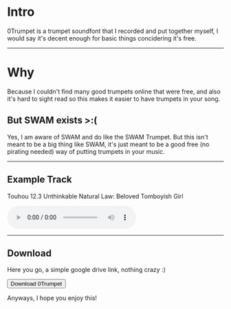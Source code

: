 # Intro

0Trumpet is a trumpet soundfont that I recorded and put together myself, I would say it's decent enough for basic things concidering it's free.

<hr>

# Why

Because I couldn't find many good trumpets online that were free, and also it's hard to sight read so this makes it easier to have trumpets in your song.

## But SWAM exists >:(

Yes, I am aware of SWAM and do like the SWAM Trumpet. But this isn't meant to be a big thing like SWAM, it's just meant to be a good free (no pirating needed) way of putting trumpets in your music.

<hr>

## Example Track

Touhou 12.3 Unthinkable Natural Law: Beloved Tomboyish Girl

<audio controls class="ShadowedAudio">
    <source src="Songs/UNL.mp3" type="audio/ogg">
    Your browser does not support the audio tag.
</audio>

<hr>

## Download

Here you go, a simple google drive link, nothing crazy :)

<button onclick="window.location.href='https://drive.google.com/drive/folders/1dqw0FrRfnsZpk0AzMnr0Tdnt6zS2HuYC?usp=sharing';">
Download 0Trumpet
</button>

Anyways, I hope you enjoy this!